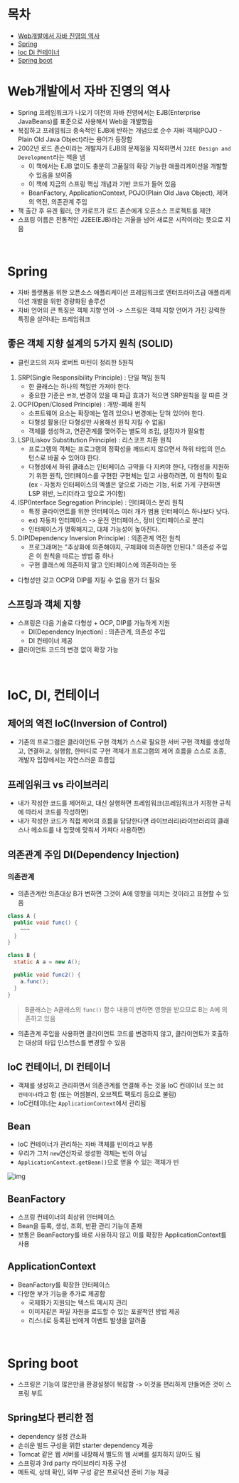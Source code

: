# 목차
- [Web개발에서 자바 진영의 역사](#web개발에서-자바-진영의-역사)
- [Spring](#spring)
- [Ioc Di 컨테이너](#ioc-di-컨테이너)
- [Spring boot](#spring-boot)


# Web개발에서 자바 진영의 역사

- Spring 프레임워크가 나오기 이전의 자바 진영에서는 EJB(Enterprise JavaBeans)를 표준으로 사용해서 Web을 개발했음
- 복잡하고 프레임워크 종속적인 EJB에 반하는 개념으로 순수 자바 객체(POJO - Plain Old Java Object)라는 용어가 등장함
- 2002년 로드 존슨이라는 개발자가 EJB의 문제점을 지적하면서 `J2EE Design and Development`라는 책을 냄
    - 이 책에서는 EJB 없이도 충분히 고품질의 확장 가능한 애플리케이션을 개발할 수 있음을 보여줌
    - 이 책에 지금의 스프링 핵심 개념과 기반 코드가 들어 있음
    - BeanFactory, ApplicationContext, POJO(Plain Old Java Object), 제어의 역전, 의존관계 주입
- 책 출간 후 유겐 휠러, 얀 카로프가 로드 존슨에게 오픈소스 프로젝트를 제안
- 스프링 이름은 전통적인 J2EE(EJB)라는 겨울을 넘어 새로운 시작이라는 뜻으로 지음

<br>

# Spring
- 자바 플랫폼을 위한 오픈소스 애플리케이션 프레임워크로 엔터프라이즈급 애플리케이션 개발을 위한 경량화된 솔루션
- 자바 언어의 큰 특징은 객체 지향 언어 -> 스프링은 객체 지향 언어가 가진 강력한 특징을 살려내는 프레임워크

## 좋은 객체 지향 설계의 5가지 원칙 (SOLID)
- 클린코드의 저자 로버트 마틴이 정리한 5원칙
1. SRP(Single Responsibility Principle) : 단일 책임 원칙
    - 한 클래스는 하나의 책임만 가져야 한다.
    - 중요한 기준은 `변경`, 변경이 있을 때 파급 효과가 적으면 SRP원칙을 잘 따른 것
2. OCP(Open/Closed Principle) : 개방-폐쇄 원칙
    - 소프트웨어 요소는 확장에는 열려 있으나 변경에는 닫혀 있어야 한다.
    - 다형성 활용(단 다형성만 사용해선 원칙 지킬 수 없음)
    - 객체를 생성하고, 연관관계를 맺어주는 별도의 조립, 설정자가 필요함
3. LSP(Liskov Substitution Principle) : 리스코프 치환 원칙
    - 프로그램의 객체는 프로그램의 정확성을 깨뜨리지 않으면서 하위 타입의 인스턴스로 바꿀 수 있어야 한다.
    - 다형성에서 하위 클래스는 인터페이스 규약을 다 지켜야 한다, 다형성을 지원하기 위한 원칙, 인터페이스를 구현한 구현체는 믿고 사용하려면, 이 원칙이 필요 (ex - 자동차 인터페이스의 엑셀은 앞으로 가라는 기능, 뒤로 가게 구현하면 LSP 위반, 느리더라고 앞으로 가야함)
4. ISP(Interface Segregation Principle) : 인터페이스 분리 원칙
    - 특정 클라이언트를 위한 인터페이스 여러 개가 범용 인터페이스 하나보다 낫다.
    - ex) 자동차 인터페이스 -> 운전 인터페이스, 정비 인터페이스로 분리
    - 인터페이스가 명확해지고, 대체 가능성이 높아진다.
5. DIP(Dependency Inversion Principle) : 의존관계 역전 원칙
    - 프로그래머는 "추상화에 의존해야지, 구체화에 의존하면 안된다." 의존성 주입은 이 원칙을 따르는 방법 중 하나
    - 구현 클래스에 의존하지 말고 인터페이스에 의존하라는 뜻
- 다형성만 갖고 OCP와 DIP를 지킬 수 없음 뭔가 더 필요

## 스프링과 객체 지향
- 스프링은 다음 기술로 다형성 + OCP, DIP를 가능하게 지원
    - DI(Dependency Injection) : 의존관계, 의존성 주입
    - DI 컨테이너 제공
- 클라이언트 코드의 변경 없이 확장 가능

<br>

# IoC, DI, 컨테이너
## 제어의 역전 IoC(Inversion of Control)
- 기존의 프로그램은 클라이언트 구현 객체가 스스로 필요한 서버 구현 객체를 생성하고, 연결하고, 실행함, 한마디로 구현 객체가 프로그램의 제어 흐름을 스스로 조종, 개발자 입장에서는 자연스러운 흐름임

## 프레임워크 vs 라이브러리
- 내가 작성한 코드를 제어하고, 대신 실행하면 프레임워크(프레임워크가 지정한 규칙에 따라서 코드를 작성하면)
- 내가 작성한 코드가 직접 제어의 흐름을 담당한다면 라이브러리(라이브러리의 클래스나 메소드를 내 입맞에 맞춰서 가져다 사용하면)

## 의존관계 주입 DI(Dependency Injection)
### 의존관계
- 의존관계란 의존대상 B가 변하면 그것이 A에 영향을 미치는 것이라고 표현할 수 있음
```java
class A {
  public void func() {
    ~~~
  }
}

class B {
  static A a = new A();

  public void func2() {
    a.func();
  }
}
```
> B클래스는 A클래스의 `func()` 함수 내용이 변하면 영향을 받으므로 B는 A에 의존하고 있음

- 의존관계 주입을 사용하면 클라이언트 코드를 변경하지 않고, 클라이언트가 호출하는 대상의 타입 인스턴스를 변경할 수 있음

## IoC 컨테이너, DI 컨테이너
- 객체를 생성하고 관리하면서 의존관계를 연결해 주는 것을 IoC 컨테이너 또는 `DI 컨테이너`라고 함 (또는 어셈블러, 오브젝트 팩토리 등으로 불림)
- IoC컨테이너는 `ApplicationContext`에서 관리됨

## Bean
- IoC 컨테이너가 관리하는 자바 객체를 빈이라고 부름
- 우리가 그저 `new`연산자로 생성한 객체는 빈이 아님
- `ApplicationContext.getBean()`으로 얻을 수 있는 객체가 빈

![img](https://img1.daumcdn.net/thumb/R1280x0/?scode=mtistory2&fname=https%3A%2F%2Fblog.kakaocdn.net%2Fdn%2FnsE6w%2Fbtq9flCz2G4%2FumjyApnZqSkHTQZ4Aa1f60%2Fimg.png)

## BeanFactory
- 스프링 컨테이너의 최상위 인터페이스
- Bean을 등록, 생성, 조회, 반환 관리 기능이 존재
- 보통은 BeanFactory를 바로 사용하지 않고 이를 확장한 ApplicationContext를 사용

## ApplicationContext
- BeanFactory를 확장한 인터페이스
- 다양한 부가 기능을 추가로 제공함
  - 국제화가 지원되는 텍스트 메시지 관리
  - 이미지같은 파일 자원을 로드할 수 있는 포괄적인 방법 제공
  - 리스너로 등록된 빈에게 이벤트 발생을 알려줌

<br>

# Spring boot
- 스프링은 기능이 많은만큼 환경설정이 복잡함 -> 이것을 편리하게 만들어준 것이 스프링 부트

## Spring보다 편리한 점
- dependency 설정 간소화
- 손쉬운 빌드 구성을 위한 starter dependency 제공
- Tomcat 같은 웹 서버를 내장해서 별도의 웹 서버를 설치하지 않아도 됨
- 스프링과 3rd party 라이브러리 자동 구성
- 메트릭, 상태 확인, 외부 구성 같은 프로덕션 준비 기능 제공